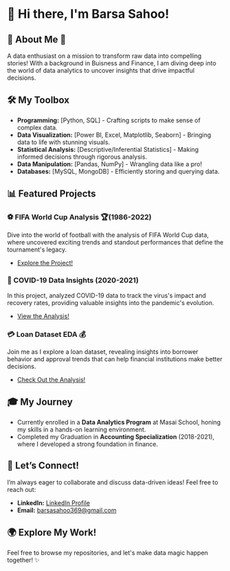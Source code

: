 # 👋 Hi there, I'm Barsa Sahoo!

## 🌱 About Me 🌟
A data enthusiast on a mission to transform raw data into compelling stories! With a background in Buisness and Finance, I am diving deep into the world of data analytics to uncover insights that drive impactful decisions.

## 🛠️ My Toolbox
- **Programming:** [Python, SQL] - Crafting scripts to make sense of complex data.
- **Data Visualization:** [Power BI, Excel, Matplotlib, Seaborn] - Bringing data to life with stunning visuals.
- **Statistical Analysis:** [Descriptive/Inferential Statistics] - Making informed decisions through rigorous analysis.
- **Data Manipulation:** [Pandas, NumPy] - Wrangling data like a pro!
- **Databases:** [MySQL, MongoDB] - Efficiently storing and querying data.

## 📊 Featured Projects
### ⚽ FIFA World Cup Analysis 🏆(1986-2022)
Dive into the world of football with the analysis of FIFA World Cup data, where uncovered exciting trends and standout performances that define the tournament's legacy.
- [Explore the Project!](https://github.com/barsa-sahoo/FIFA-WorldCup-Analytics)

### 🦠 COVID-19 Data Insights (2020-2021)
In this project, analyzed COVID-19 data to track the virus's impact and recovery rates, providing valuable insights into the pandemic's evolution.
- [View the Analysis!](https://github.com/barsa-sahoo/Declaration-Docker_052)

### 💳 Loan Dataset EDA 💰
Join me as I explore a loan dataset, revealing insights into borrower behavior and approval trends that can help financial institutions make better decisions.
- [Check Out the Analysis!](https://github.com/barsa-sahoo/Loan-Data-EDA)

## 🎓 My Journey
- Currently enrolled in a **Data Analytics Program** at Masai School, honing my skills in a hands-on learning environment.
- Completed my Graduation in **Accounting Specialization** (2018-2021), where I developed a strong foundation in finance.

## 🤝 Let’s Connect!
I’m always eager to collaborate and discuss data-driven ideas! Feel free to reach out:
- **LinkedIn:** [LinkedIn Profile](https://www.linkedin.com/in/barsa-sahoo/)
- **Email:** barsasahoo369@gmail.com

## 🌍 Explore My Work!
Feel free to browse my repositories, and let's make data magic happen together! ✨

